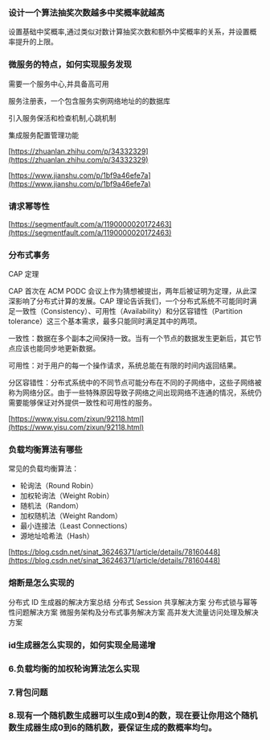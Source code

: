 ### 设计一个算法抽奖次数越多中奖概率就越高

设置基础中奖概率,通过类似对数计算抽奖次数和额外中奖概率的关系，并设置概率提升的上限。

### 微服务的特点，如何实现服务发现

需要一个服务中心,并具备高可用

服务注册表，一个包含服务实例网络地址的的数据库

引入服务保活和检查机制,心跳机制

集成服务配置管理功能

[https://zhuanlan.zhihu.com/p/34332329](https://zhuanlan.zhihu.com/p/34332329)

[https://www.jianshu.com/p/1bf9a46efe7a](https://www.jianshu.com/p/1bf9a46efe7a)

### 请求幂等性

[https://segmentfault.com/a/1190000020172463](https://segmentfault.com/a/1190000020172463)

### 分布式事务

CAP 定理

CAP 首次在 ACM PODC 会议上作为猜想被提出，两年后被证明为定理，从此深深影响了分布式计算的发展。CAP 理论告诉我们，一个分布式系统不可能同时满足一致性（Consistency）、可用性（Availability）和分区容错性（Partition tolerance）这三个基本需求，最多只能同时满足其中的两项。

一致性：数据在多个副本之间保持一致。当有一个节点的数据发生更新后，其它节点应该也能同步地更新数据。

可用性：对于用户的每一个操作请求，系统总能在有限的时间内返回结果。

分区容错性：分布式系统中的不同节点可能分布在不同的子网络中，这些子网络被称为网络分区。由于一些特殊原因导致子网络之间出现网络不连通的情况，系统仍需要能够保证对外提供一致性和可用性的服务。

[https://www.yisu.com/zixun/92118.html](https://www.yisu.com/zixun/92118.html)

### 负载均衡算法有哪些

常见的负载均衡算法：

- 轮询法（Round Robin） 
- 加权轮询法（Weight Robin） 
- 随机法（Random）
- 加权随机法（Weight Random）
- 最小连接法（Least Connections）
- 源地址哈希法（Hash）

[https://blog.csdn.net/sinat_36246371/article/details/78160448](https://blog.csdn.net/sinat_36246371/article/details/78160448)

### 熔断是怎么实现的

分布式 ID 生成器的解决方案总结
分布式 Session 共享解决方案
分布式锁与幂等性问题解决方案
微服务架构及分布式事务解决方案
高并发大流量访问处理及解决方案

### id生成器怎么实现的，如何实现全局递增

### 6.负载均衡的加权轮询算法怎么实现

### 7.背包问题

### 8.现有一个随机数生成器可以生成0到4的数，现在要让你用这个随机数生成器生成0到6的随机数，要保证生成的数概率均匀。




